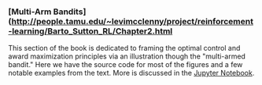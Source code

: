 ### [Multi-Arm Bandits](http://people.tamu.edu/~levimcclenny/project/reinforcement-learning/Barto_Sutton_RL/Chapter2.html
This section of the book is dedicated to framing the optimal control and award maximization principles via an illustration though the "multi-armed bandit." Here we have the source code for most of the figures and a few notable examples from the text. More is discussed in the [Jupyter Notebook](http://people.tamu.edu/~levimcclenny/project/reinforcement-learning/Barto_Sutton_RL/Chapter2.html). 
